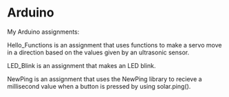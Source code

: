 # Arduino
My Arduino assignments:



Hello_Functions is an assignment that uses functions to make a servo move in a direction based on the values given by an ultrasonic sensor.

LED_Blink is an assignment that makes an LED blink.

NewPing is an assignment that uses the NewPing library to recieve a millisecond value when a button is pressed by using solar.ping().
